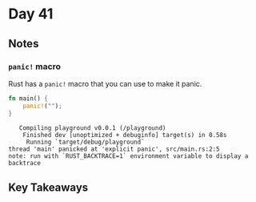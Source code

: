 # Day 41

## Notes

### `panic!` macro

Rust has a `panic!` macro that you can use to make it panic.

```rust
fn main() {
    panic!("");
}
```

```shell
   Compiling playground v0.0.1 (/playground)
    Finished dev [unoptimized + debuginfo] target(s) in 0.58s
     Running `target/debug/playground`
thread 'main' panicked at 'explicit panic', src/main.rs:2:5
note: run with `RUST_BACKTRACE=1` environment variable to display a backtrace
```

## Key Takeaways
